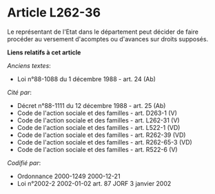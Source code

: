 # Article L262-36

Le représentant de l'Etat dans le département peut décider de faire procéder au versement d'acomptes ou d'avances sur droits
supposés.

**Liens relatifs à cet article**

_Anciens textes_:

  - Loi n°88-1088 du 1 décembre 1988 - art. 24 (Ab)

_Cité par_:

  - Décret n°88-1111 du 12 décembre 1988 - art. 25 (Ab)
  - Code de l'action sociale et des familles - art. D263-1 (V)
  - Code de l'action sociale et des familles - art. L262-31 (V)
  - Code de l'action sociale et des familles - art. L522-1 (VD)
  - Code de l'action sociale et des familles - art. R262-39 (VD)
  - Code de l'action sociale et des familles - art. R262-65-3 (VD)
  - Code de l'action sociale et des familles - art. R522-6 (V)

_Codifié par_:

  - Ordonnance 2000-1249 2000-12-21
  - Loi n°2002-2 2002-01-02 art. 87 JORF 3 janvier 2002
